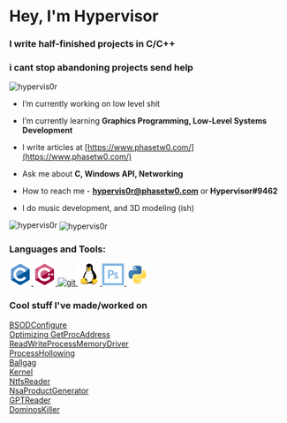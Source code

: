 <h1>Hey, I'm Hypervisor</h1>
<h3>I write half-finished projects in C/C++</h3>

<h3>i cant stop abandoning projects send help</h3>

<p align="left"> <img src="https://komarev.com/ghpvc/?username=hypervis0r&label=Profile%20views&color=ff4d00&style=flat" alt="hypervis0r" /> </p>

- I’m currently working on low level shit

- I’m currently learning **Graphics Programming, Low-Level Systems Development**

- I write articles at [https://www.phasetw0.com/](https://www.phasetw0.com/)

- Ask me about **C, Windows API, Networking**

- How to reach me - **hypervis0r@phasetw0.com** or **Hypervisor#9462**

- I do music development, and 3D modeling (ish)

<p><img align="left" src="https://github-readme-stats.vercel.app/api/top-langs?username=hypervis0r&show_icons=true&theme=dark&locale=en&layout=compact" alt="hypervis0r" /></p>


<p>&nbsp;<img align="center" src="https://github-readme-stats.vercel.app/api?username=hypervis0r&show_icons=true&theme=dark&locale=en&count_private=true" alt="hypervis0r" /></p>

<h3 align="left">Languages and Tools:</h3>
<p align="left"> <a href="https://www.cprogramming.com/" target="_blank"> <img src="https://raw.githubusercontent.com/devicons/devicon/master/icons/c/c-original.svg" alt="c" width="40" height="40"/> </a> <a href="https://www.w3schools.com/cpp/" target="_blank"> <img src="https://raw.githubusercontent.com/devicons/devicon/master/icons/cplusplus/cplusplus-original.svg" alt="cplusplus" width="40" height="40"/> </a> <a href="https://git-scm.com/" target="_blank"> <img src="https://www.vectorlogo.zone/logos/git-scm/git-scm-icon.svg" alt="git" width="40" height="40"/> </a> <a href="https://www.linux.org/" target="_blank"> <img src="https://raw.githubusercontent.com/devicons/devicon/master/icons/linux/linux-original.svg" alt="linux" width="40" height="40"/> </a> <a href="https://www.photoshop.com/en" target="_blank"> <img src="https://raw.githubusercontent.com/devicons/devicon/master/icons/photoshop/photoshop-line.svg" alt="photoshop" width="40" height="40"/> </a> <a href="https://www.python.org" target="_blank"> <img src="https://raw.githubusercontent.com/devicons/devicon/master/icons/python/python-original.svg" alt="python" width="40" height="40"/> </a> </p>

<h3>Cool stuff I've made/worked on</h3>
<a href="https://github.com/ph4s3tw0/BSODConfigure">BSODConfigure</a><br>
<a href="https://phasetw0.com/windows-internals/optimizing_function_resolving/">Optimizing GetProcAddress</a><br>
<a href="https://github.com/hypervis0r/ReadWriteProcessMemoryDriver">ReadWriteProcessMemoryDriver</a><br>
<a href="https://github.com/hypervis0r/ProcessHollowing">ProcessHollowing</a><br>
<a href="https://github.com/hypervis0r/Ballgag">Ballgag</a><br>
<a href="https://github.com/hypervis0r/kernel">Kernel</a><br>
<a href="https://github.com/hypervis0r/NtfsReader">NtfsReader</a><br>
<a href="https://github.com/hypervis0r/nsaproductgenerator">NsaProductGenerator</a><br>
<a href="https://github.com/hypervis0r/GPTReader">GPTReader</a><br>
<a href="https://github.com/hypervis0r/DominosKiller">DominosKiller</a><br>
